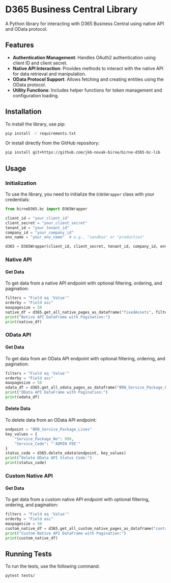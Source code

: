 # D365 Business Central Library

A Python library for interacting with D365 Business Central using native API and OData protocol.

## Features

- **Authentication Management**: Handles OAuth2 authentication using client ID and client secret.
- **Native API Interaction**: Provides methods to interact with the native API for data retrieval and manipulation.
- **OData Protocol Support**: Allows fetching and creating entities using the OData protocol.
- **Utility Functions**: Includes helper functions for token management and configuration loading.

## Installation

To install the library, use pip:

```sh
pip install -r requirements.txt
```

Or install directly from the GitHub repository:

```sh
pip install git+https://github.com/jkb-novak-birne/birne-d365-bc-lib
```

## Usage

### Initialization

To use the library, you need to initialize the `D365Wrapper` class with your credentials:

```python
from birneD365.bc import D365Wrapper

client_id = "your_client_id"
client_secret = "your_client_secret"
tenant_id = "your_tenant_id"
company_id = "your_company_id"
env_name = "your_env_name"  # e.g., "sandbox" or "production"

d365 = D365Wrapper(client_id, client_secret, tenant_id, company_id, env_name)
```

### Native API

#### Get Data

To get data from a native API endpoint with optional filtering, ordering, and pagination:

```python
filters = "Field eq 'Value'"
orderby = "Field asc"
maxpagesize = 50
native_df = d365.get_all_native_pages_as_dataframe("fixedAssets", filters, orderby, maxpagesize)
print("Native API DataFrame with Pagination:")
print(native_df)
```

### OData API

#### Get Data

To get data from an OData API endpoint with optional filtering, ordering, and pagination:

```python
filters = "Field eq 'Value'"
orderby = "Field asc"
maxpagesize = 50
odata_df = d365.get_all_odata_pages_as_dataframe("BRN_Service_Package_Line_Mileage", filters, orderby, maxpagesize)
print("OData API DataFrame with Pagination:")
print(odata_df)
```

#### Delete Data

To delete data from an OData API endpoint:

```python
endpoint = "BRN_Service_Package_Lines"
key_values = {
    "Service_Package_No": 999,
    "Service_Code": "'ADMIN FEE'"
}
status_code = d365.delete_odata(endpoint, key_values)
print("Delete OData API Status Code:")
print(status_code)
```

### Custom Native API

#### Get Data

To get data from a custom native API endpoint with optional filtering, ordering, and pagination:

```python
filters = "Field eq 'Value'"
orderby = "Field asc"
maxpagesize = 50
custom_native_df = d365.get_all_custom_native_pages_as_dataframe("contracts", filters, orderby, maxpagesize)
print("Custom Native API DataFrame with Pagination:")
print(custom_native_df)
```

## Running Tests

To run the tests, use the following command:

```bash
pytest tests/
```